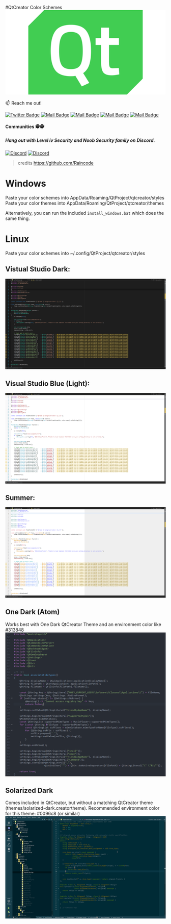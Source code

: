 #QtCreator Color Schemes
![](screenshots/qt-creator.png)

:mailbox: Reach me out!

[![Twitter Badge](https://img.shields.io/badge/-@spectertraw-1ca0f1?style=flat&labelColor=1ca0f1&logo=twitter&logoColor=white&link=https://twitter.com/spectertraww)](https://twitter.com/spectertraw) [![Mail Badge](https://img.shields.io/badge/-NOOBSEC-e74c3c?style=flat&labelColor=e74c3c&logo=youtube&logoColor=white)](https://youtube.com/noobsec) [![Mail Badge](https://img.shields.io/badge/-LevelivSecurity-e74c3c?style=flat&labelColor=e74c3c&logo=youtube&logoColor=white)](https://youtube.com/levelivsec) [![Mail Badge](https://img.shields.io/badge/-@spectertraww-e84393?style=flat&labelColor=e84393&logo=instagram&logoColor=white)](https://instagram.com/spectertraww) [![Mail Badge](https://img.shields.io/badge/-spectertraww-c0392b?style=flat&labelColor=c0392b&logo=gmail&logoColor=white)](mailto:spectertraww@gmail.com)

#### Communities 🕵🕵
##### Hang out with Level iv Security and Noob Security family on Discord.

 [![Discord](https://img.shields.io/discord/731263849990193153?color=red&label=@levelivsec&logo=Discord&style=flat-square&link=https://discord.gg/THJX876)](https://discord.gg/THJX876) [![Discord](https://img.shields.io/discord/805879201961607178?color=green&label=@NOOBSEC&logo=Discord&style=flat-square&link=https://discord.gg/wauq8bDbw4)](https://discord.gg/wauq8bDbw4)


> credits https://github.com/Raincode

# Windows
Paste your color schemes into AppData/Roaming/QtProject/qtcreator/styles
Paste your color themes into AppData/Roaming/QtProject/qtcreator/themes

Alternatively, you can run the included `install_windows.bat` which does the same thing.

# Linux
Paste your color schemes into ~/.config/QtProject/qtcreator/styles


## Vistual Studio Dark:
![VisualStudioDark](screenshots/VisualStudioDark.png)

## Visual Studio Blue (Light):
![VisualStudioBlue](screenshots/VisualStudioBlue(Light).png)

## Summer:
![Summer](screenshots/Summer.png)

## One Dark (Atom)
Works best with One Dark QtCreator Theme and an environment color like #313848
![One Dark](screenshots/OneDark.png)

## Solarized Dark
Comes included in QtCreator, but without a matching QtCreator theme (themes/solarized-dark.creatortheme).
Recommended environment color for this theme: #0096c8 (or similar)
![Solarized Dark](screenshots/SolarizedDark.png)
